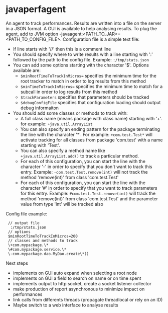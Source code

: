 javaperfagent
=============

An agent to track performances. Results are written into a file on the server in a JSON format. A GUI is available to help analysing results.
To plug the agent, add to JVM option -javaagent:\<PATH_TO_JAR\>=\<PATH_TO_CONFIG_FILE\>.
Configuration file is a simple text file:
* If line starts with '//' then this is a comment line
* You should specify where to write results with a line starting with ':' followed by the path to the config file. Example:
<code>:/tmp/stats.json</code>
* You can add some options starting with the character '$'. Options available are:
  * <code>$minRootTimeToTrackInMicros=<TIME IN microseconds></code>
specifies the minimum time for the root tracker to match in order to log results from this method
  * <code>$minTimeToTrackInMicros=<TIME IN microseconds></code>
specifies the minimum time to match for a subcall in order to log results from this method
  * <code>$trackParameters</code>
specifies that parameters should be tracked
  * <code>$debugConfigFile</code>
specifies that configuration loading should output debug informaiton
* You should add some classes or methods to track with: 
  * A full class name (means package with class name) starting with '+'. for example:
  <code>+java.util.ArrayList</code>
  * You can also specify an ending pattern for the package terminating the line with the character '\*'. For example:  <code>+com.test.Test*</code> will activate tracking for all classes from package 'com.test' with a name starting with 'Test'.
  * You can also specify a method name like <code>+java.util.ArrayList.add()</code> to track a particular method.
  * For each of this configuration, you can start the line with the character '-' in order to specify that you don't want to   track this entry. Example: <code>-com.test.Test.remove(int)</code> will not track the method 'remove(int)' from class 'com.test.Test'
  * For each of this configuration, you can start the line with the character '#' in order to specify that you want to track parameters for this entry. Example: <code>#com.test.Test.remove(int)</code> will track the method 'remove(int)' from class 'com.test.Test' and the parameter value from type 'int' will be tracked also

Config file example:
```
 // output file
  :/tmp/stats.json
 // options
 $minRootTimeToTrackInMicros=200
 // classes and methods to track
 \+com.mypackage.\*
 \#com.mypackage.service.\*
 \-com.mypackage.dao.MyDao.create\*()
```

Next steps
* implements on GUI auto expand when selecting a root node
* implements on GUI a field to search on name or on time spent
* implements output to http socket, create a socket listener collector
* make production of report asynchronous to minimize impact on performances
* link calls from differents threads (propagate threadlocal or rely on an ID)
* Maybe switch to a web interface to analyse results
